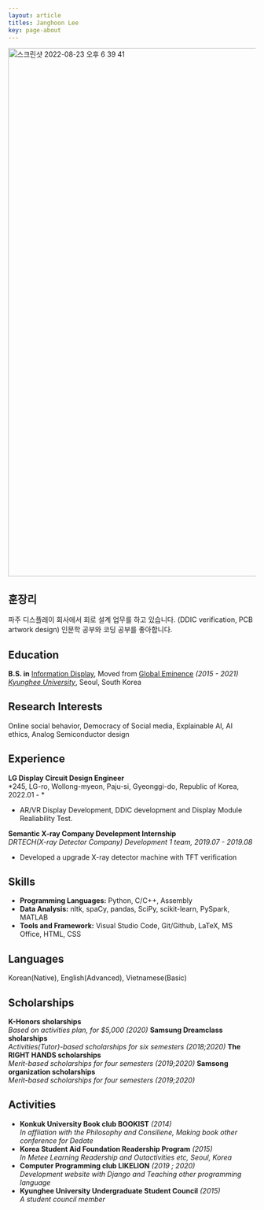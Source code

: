```yaml
---
layout: article
titles: Janghoon Lee
key: page-about
---
```


<img width="1074" alt="스크린샷 2022-08-23 오후 6 39 41" src="https://user-images.githubusercontent.com/50545088/186130951-73b9f8c7-76d9-4aa2-bc39-67dd2ed65fe4.png">

## 훈장리

파주 디스플레이 회사에서 회로 설계 업무를 하고 있습니다. (DDIC verification, PCB artwork design)
인문학 공부와 코딩 공부를 좋아합니다.

## Education
**B.S. in** [Information Display](https://display.khu.ac.kr/display/user/contents/view.do?menuNo=3500007), Moved from [Global Eminence](http://globaleminence.khu.ac.kr/) _(2015 - 2021)_ <br/>
[*Kyunghee University*](https://www.khu.ac.kr/eng/main/index.do), Seoul, South Korea


## Research Interests
Online social behavior, Democracy of Social media, Explainable AI, AI ethics, Analog Semiconductor design


## Experience
**LG Display Circuit Design Engineer** <br/>
*245, LG-ro, Wollong-myeon, Paju-si, Gyeonggi-do, Republic of Korea, 2022.01 - *
  - AR/VR Display Development, DDIC development and Display Module Realiability Test. 

**Semantic X-ray Company Develepment Internship** <br/>
*DRTECH(X-ray Detector Company) Development 1 team, 2019.07 - 2019.08*
  - Developed a upgrade X-ray detector machine with TFT verification
 
## Skills

- **Programming Languages:** Python, C/C++, Assembly
- **Data Analysis:** nltk, spaCy, pandas, SciPy, scikit-learn, PySpark, MATLAB
- **Tools and Framework:** Visual Studio Code, Git/Github, LaTeX, MS Office, HTML, CSS

## Languages

Korean(Native), English(Advanced), Vietnamese(Basic)

## Scholarships
**K-Honors sholarships**<br/>
_Based on activities plan, for $5,000 (2020)_
**Samsung Dreamclass sholarships**<br/>
_Activities(Tutor)-based scholarships for six semesters (2018;2020)_
**The RIGHT HANDS scholarships**<br/>
_Merit-based scholarships for four semesters (2019;2020)_
**Samsong organization scholarships**<br/>
_Merit-based scholarships for four semesters (2019;2020)_

## Activities

- **Konkuk University Book club BOOKIST** _(2014)_ <br/>
    _In affliation with the Philosophy and Consiliene, Making book other conference for Dedate_
- **Korea Student Aid Foundation Readership Program** _(2015)_ <br/>
    _In Metee Learning Readership and Outactivities etc, Seoul, Korea_
- **Computer Programming club LIKELION** _(2019 ; 2020)_ <br/>
    _Development website with Django and Teaching other programming language_
- **Kyunghee University Undergraduate Student Council** _(2015)_ <br/>
    _A student council member_
